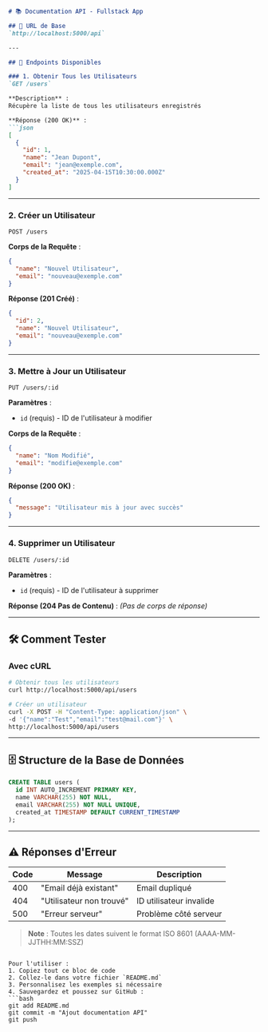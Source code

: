 ```markdown
# 📚 Documentation API - Fullstack App

## 🔗 URL de Base
`http://localhost:5000/api`

---

## 🚀 Endpoints Disponibles

### 1. Obtenir Tous les Utilisateurs
`GET /users`

**Description** :  
Récupère la liste de tous les utilisateurs enregistrés

**Réponse (200 OK)** :
```json
[
  {
    "id": 1,
    "name": "Jean Dupont",
    "email": "jean@exemple.com",
    "created_at": "2025-04-15T10:30:00.000Z"
  }
]
```

---

### 2. Créer un Utilisateur
`POST /users`

**Corps de la Requête** :
```json
{
  "name": "Nouvel Utilisateur",
  "email": "nouveau@exemple.com"
}
```

**Réponse (201 Créé)** :
```json
{
  "id": 2,
  "name": "Nouvel Utilisateur",
  "email": "nouveau@exemple.com"
}
```

---

### 3. Mettre à Jour un Utilisateur
`PUT /users/:id`

**Paramètres** :
- `id` (requis) - ID de l'utilisateur à modifier

**Corps de la Requête** :
```json
{
  "name": "Nom Modifié",
  "email": "modifie@exemple.com"
}
```

**Réponse (200 OK)** :
```json
{
  "message": "Utilisateur mis à jour avec succès"
}
```

---

### 4. Supprimer un Utilisateur
`DELETE /users/:id`

**Paramètres** :
- `id` (requis) - ID de l'utilisateur à supprimer

**Réponse (204 Pas de Contenu)** :
*(Pas de corps de réponse)*

---

## 🛠️ Comment Tester

### Avec cURL
```bash
# Obtenir tous les utilisateurs
curl http://localhost:5000/api/users

# Créer un utilisateur
curl -X POST -H "Content-Type: application/json" \
-d '{"name":"Test","email":"test@mail.com"}' \
http://localhost:5000/api/users
```

---

## 🗄️ Structure de la Base de Données
```sql
CREATE TABLE users (
  id INT AUTO_INCREMENT PRIMARY KEY,
  name VARCHAR(255) NOT NULL,
  email VARCHAR(255) NOT NULL UNIQUE,
  created_at TIMESTAMP DEFAULT CURRENT_TIMESTAMP
);
```

---

## ⚠️ Réponses d'Erreur
| Code | Message                  | Description                     |
|------|--------------------------|---------------------------------|
| 400  | "Email déjà existant"    | Email dupliqué                 |
| 404  | "Utilisateur non trouvé" | ID utilisateur invalide        |
| 500  | "Erreur serveur"        | Problème côté serveur          |

> **Note** : Toutes les dates suivent le format ISO 8601 (AAAA-MM-JJTHH:MM:SSZ)
```

Pour l'utiliser :
1. Copiez tout ce bloc de code
2. Collez-le dans votre fichier `README.md`
3. Personnalisez les exemples si nécessaire
4. Sauvegardez et poussez sur GitHub :
```bash
git add README.md
git commit -m "Ajout documentation API"
git push
```